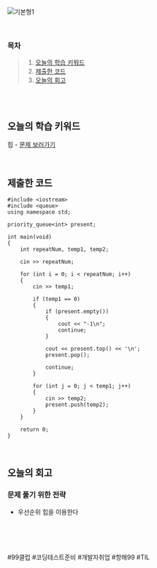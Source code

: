 ![기본형1](https://github.com/user-attachments/assets/e51781c7-e48a-45d9-9b32-918c5ef5189b)

<br>

### 목차
> 1. [오늘의 학습 키워드](#오늘의-학습-키워드)
> 2. [제출한 코드](#제출한-코드)
> 3. [오늘의 회고](#오늘의-회고)

<br><br>

## 오늘의 학습 키워드
힙 - [문제 보러가기](https://www.acmicpc.net/problem/14235)
  
<br>

## 제출한 코드
```
#include <iostream>
#include <queue>
using namespace std;

priority_queue<int> present;

int main(void)
{
	int repeatNum, temp1, temp2;

	cin >> repeatNum;

	for (int i = 0; i < repeatNum; i++)
	{
		cin >> temp1;

		if (temp1 == 0)
		{
			if (present.empty())
			{
				cout << "-1\n";
				continue;
			}

			cout << present.top() << '\n';
			present.pop();

			continue;
		}
		
		for (int j = 0; j < temp1; j++)
		{
			cin >> temp2;
			present.push(temp2);
		}
	}

	return 0;
}
```

<br>

## 오늘의 회고
### 문제 풀기 위한 전략
* 우선순위 힙을 이용한다

<br>    
<br>
<br>
<br>
#99클럽 #코딩테스트준비 #개발자취업 #항해99 #TIL
